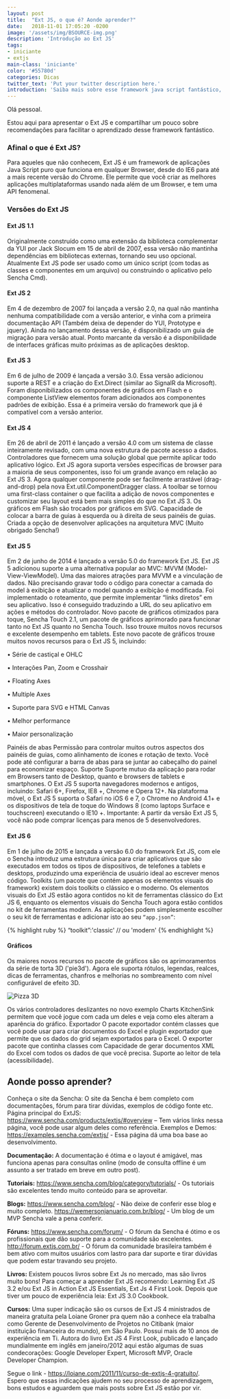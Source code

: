 ```yaml
---
layout: post
title:  "Ext JS, o que é? Aonde aprender?"
date:   2018-11-01 17:05:20 -0200
image: '/assets/img/BSOURCE-img.png'
description: 'Introdução ao Ext JS'
tags: 
- iniciante
- extjs
main-class: 'iniciante'
color: '#55780d'
categories: Dicas
twitter_text: 'Put your twitter description here.'
introduction: 'Saiba mais sobre esse framework java script fantástico, saiba sua historia e recomendações para o inicio de seu aprendizado em Ext JS'
---
```


Olá pessoal.

Estou aqui para apresentar o Ext JS e compartilhar um pouco sobre recomendações para facilitar o aprendizado desse framework fantástico.

### **Afinal o que é Ext JS?**

Para aqueles que não conhecem, Ext JS é um framework de aplicações Java Script puro que funciona em qualquer Browser, desde do IE6 para até a mais recente versão do Chrome. 
Ele permite que você criar as melhores aplicações multiplataformas usando nada além de um Browser, e tem uma API fenomenal.

### **Versões do Ext JS**

#### **Ext JS 1.1**
Originalmente construído como uma extensão da biblioteca complementar da YUI por Jack Slocum em 15 de abril de 2007, essa versão não mantinha dependências em bibliotecas externas, tornando seu uso opcional.
Atualmente Ext JS pode ser usado como um único script (com todas as classes e componentes em um arquivo) ou construindo o aplicativo pelo Sencha Cmd).

#### **Ext JS 2**

Em 4 de dezembro de 2007 foi lançada a versão 2.0, na qual não mantinha nenhuma compatibilidade com a versão anterior, e vinha com a primeira documentação API (Também deixa de depender do YUI, Prototype e jquery).
Ainda no lançamento dessa versão, é disponibilizado um guia de migração para versão atual.
Ponto marcante da versão é a disponibilidade de interfaces gráficas muito próximas as de aplicações desktop.

#### **Ext JS 3**

Em 6 de julho de 2009 é lançada a versão 3.0. Essa versão adicionou suporte a REST e a criação do Ext.Direct (similar ao SignalR da Microsoft).
Foram disponibilizados os componentes de gráficos em Flash e o componente ListView elementos foram adicionados aos componentes padrões de exibição.
Essa é a primeira versão do framework que já é compatível com a versão anterior.
#### **Ext JS 4**
Em 26 de abril de 2011 é lançado a versão 4.0 com um sistema de classe inteiramente revisado, com uma nova estrutura de pacote acesso a dados.
Controladores que fornecem uma solução global que permite aplicar todo aplicativo lógico.
Ext JS agora suporta versões especificas de browser para a maioria de seus componentes, isso foi um grande avanço em relação ao Ext JS 3.
Agora qualquer componente pode ser facilmente arrastável (drag-and-drop) pela nova Ext.util.ComponentDragger class.
A toolbar se tornou uma first-class container o que facilita a adição de novos componentes e customizar seu layout está bem mais simples do que no Ext JS 3.
Os gráficos em Flash são trocados por gráficos em SVG.
Capacidade de colocar a barra de guias à esquerda ou à direita de seus painéis de guias.
Criada a opção de desenvolver aplicações na arquitetura MVC (Muito obrigado Sencha!)
#### **Ext JS 5**
Em 2 de junho de 2014 é lançado a versão 5.0 do framework Ext JS.
Ext JS 5 adicionou suporte a uma alternativa popular ao MVC: MVVM (Model-View-ViewModel). Uma das maiores atrações para MVVM e a vinculação de dados. Não precisando gravar todo o código para conectar a camada do model à exibição e atualizar o model quando a exibição é modificada. 
Foi implementado o roteamento, que permite implementar “links diretos” em seu aplicativo. Isso é conseguido traduzindo a URL do seu aplicativo em ações e métodos do controlador.
Novo pacote de gráficos otimizados para toque, Sencha Touch 2.1, um pacote de gráficos aprimorado para funcionar tanto no Ext JS quanto no Sencha Touch. Isso trouxe muitos novos recursos e excelente desempenho em tablets.
Este novo pacote de gráficos trouxe muitos novos recursos para o Ext JS 5, incluindo:

•	Série de castiçal e OHLC

•	Interações Pan, Zoom e Crosshair

•	Floating Axes

•	Multiple Axes

•	Suporte para SVG e HTML Canvas

•	Melhor performance

•	Maior personalização

Painéis de abas
Permissão para controlar muitos outros aspectos dos painéis de guias, como alinhamento de ícones e rotação de texto. Você pode até configurar a barra de abas para se juntar ao cabeçalho do painel para economizar espaço.
Suporte
Suporte mutuo da aplicação para rodar em Browsers tanto de Desktop, quanto e browsers de tablets e smartphones. 
O Ext JS 5 suporta navegadores modernos e antigos, incluindo: Safari 6+, Firefox, IE8 +, Chrome e Opera 12+. Na plataforma móvel, o Ext JS 5 suporta o Safari no iOS 6 e 7, o Chrome no Android 4.1+ e os dispositivos de tela de toque do Windows 8 (como laptops Surface e touchscreen) executando o IE10 +.
Importante: A partir da versão Ext JS 5, você não pode comprar licenças para menos de 5 desenvolvedores.

#### **Ext JS 6**
Em 1 de julho de 2015 e lançada a versão 6.0 do framework Ext JS, com ele o Sencha introduz uma estrutura única para criar aplicativos que são executados em todos os tipos de dispositivos, de telefones a tablets e desktops, produzindo uma experiência de usuário ideal ao escrever menos código.
Toolkits (um pacote que contém apenas os elementos visuais do framework) existem dois toolkits o clássico e o moderno.
Os elementos visuais do Ext JS estão agora contidos no kit de ferramentas clássico do Ext JS 6, enquanto os elementos visuais do Sencha Touch agora estão contidos no kit de ferramentas modern.
As aplicações podem simplesmente escolher o seu kit de ferramentas e adicionar isto ao seu <code>“app.json”</code>:


{% highlight ruby %}
 “toolkit”:'classic' // ou 'modern'
 {% endhighlight %}

#### **Gráficos**

Os maiores novos recursos no pacote de gráficos são os aprimoramentos da série de torta 3D ('pie3d'). Agora ele suporta rótulos, legendas, realces, dicas de ferramentas, chanfros e melhorias no sombreamento com nível configurável de efeito 3D.

![Pizza 3D](https://docs.sencha.com/extjs/6.0.2/guides/whats_new/images/3dchart.png)


Os vários controladores deslizantes no novo exemplo Charts KitchenSink permitem que você jogue com cada um deles e veja como eles alteram a aparência do gráfico.
Exportador 
O pacote exportador contém classes que você pode usar para criar documentos do Excel e plugin exportador que permite que os dados do grid sejam exportados para o Excel. O exporter pacote que continha classes com Capacidade de gerar documentos XML do Excel com todos os dados de que você precisa.
Suporte ao leitor de tela (acessibilidade). 
## **Aonde posso aprender?** 
Conheça o site da Sencha: O site da Sencha é bem completo com documentações, fórum para tirar dúvidas, exemplos de código fonte etc.
Página principal do ExtJS: <https://www.sencha.com/products/extjs/#overview> – Tem vários links nessa página, você pode usar algum deles como referência.
Exemplos e Demos: <https://examples.sencha.com/extjs/>	 - Essa página dá uma boa base ao desenvolvimento.

**Documentação:** A documentação é ótima e o layout é amigável, mas funciona apenas para consultas online (modo de consulta offline é um assunto a ser tratado em breve em outro post).

**Tutoriais:** <https://www.sencha.com/blog/category/tutorials/> - Os tutoriais são excelentes tendo muito conteúdo para se aproveitar.

**Blogs:** <https://www.sencha.com/blog/> - Não deixe de conferir esse blog e muito completo.
<https://wemersonjanuario.com.br/blog/> - Um blog de um MVP Sencha vale a pena conferir.

**Fóruns:** <https://www.sencha.com/forum/>  - O fórum da Sencha é ótimo e os profissionais que dão suporte para a comunidade são excelentes. 
<http://forum.extjs.com.br/>	- O fórum da comunidade brasileira também é bem ativo com muitos usuários com lastro para dar suporte e tirar dúvidas que podem estar travando seu projeto.

**Livros:**  Existem poucos livros sobre Ext Js no mercado, mas são livros muito bons!
Para começar a aprender Ext JS recomendo: Learning Ext JS 3.2 e/ou Ext JS in Action
Ext JS Essentials, Ext Js 4 First Look. 
Depois que tiver um pouco de experiência leia: Ext JS 3.0 Cookbook.

**Cursos:** Uma super indicação são os cursos de Ext JS 4 ministrados de maneira gratuita pela Loiane Groner pra quem não a conhece ela trabalha como Gerente de Desenvolvimento de Projetos no Citibank (maior instituição financeira do mundo), em São Paulo. Possui mais de 10 anos de experiência em Ti. Autora do livro Ext JS 4 First Look, publicado e lançado mundialmente em inglês em janeiro/2012 aqui estão algumas de suas condecorações: Google Developer Expert, Microsoft MVP, Oracle Developer Champion.

Segue o link - 
<https://loiane.com/2011/11/curso-de-extjs-4-gratuito/>.  
Espero que essas indicações ajudem no seu processo de aprendizagem, bons estudos e aguardem que   mais posts sobre Ext JS estão por vir.  




